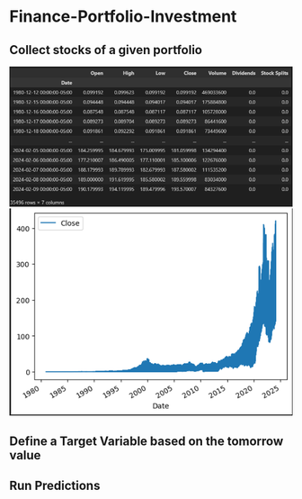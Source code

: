 # Finance-Portfolio-Investment
## Collect stocks of a given portfolio <br>
![Portfolio 'AAPL', 'MSFT', 'GOOGL', 'AMZN', 'TSLA'](./pictures/portfolio01List.png "Portfolio 'AAPL', 'MSFT', 'GOOGL', 'AMZN', 'TSLA'")<br>
![Portfolio 'AAPL', 'MSFT', 'GOOGL', 'AMZN', 'TSLA'](./pictures/portfolio01Trend.png "Portfolio 'AAPL', 'MSFT', 'GOOGL', 'AMZN', 'TSLA'")
<br>
## Define a Target Variable based on the tomorrow value <br>
## Run Predictions